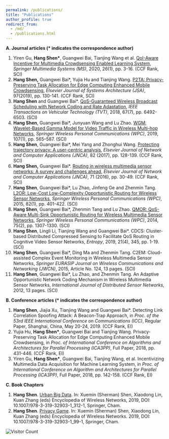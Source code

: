 ```yaml
---
permalink: /publications/
title: "Publications"
author_profile: true
redirect_from: 
  - /md/
  - /publications.html
---
```


**A. Journal articles (\* indicates the correspondence author)**

1. Yiren Gu, **Hang Shen\***, Guangwei Bai, Tianjing Wang et al. [QoI-Aware Incentive for Multimedia Crowdsensing Enabled Learning System](https://link.springer.com/article/10.1007/s00530-019-00616-w), *Springer Multimedia Systems (MS)*, 2020, 26(1), pp. 3-16. (CCF Rank, SCI)
2. **Hang Shen,** Guangwei Bai\*, Yujia Hu and Tianjing Wang. [P2TA: Privacy-Preserving Task Allocation for Edge Computing Enhanced Mobile Crowdsensing](https://www.sciencedirect.com/science/article/pii/S138376211830451X), *Elsevier Journal of Systems Architecture (JSA)*, 97(2019), pp. 130-141. (CCF Rank, SCI)
3. **Hang Shen** and Guangwei Bai\*. [QoS-Guaranteed Wireless Broadcast Scheduling with Network Coding and Rate Adaptation](http://ieeexplore.ieee.org/abstract/document/8291004/), *IEEE Transactions on Vehicular Technology (TVT)*, 2018, 67(7), pp. 6492-6503. (SCI)
4. **Hang Shen**, Guangwei Bai\*, Junyuan Wang and Lu Zhao. [WGM: Wavelet-Based Gamma Model for Video Traffic in Wireless Multi-hop Networks](https://link.springer.com/article/10.1007/s11277-019-06289-y), *Springer Wireless Personal Communications (WPC)*, 2019, 107(1), pp. 565–587. (SCI)
5. **Hang Shen**, Guangwei Bai\*, Mei Yang and Zhonghui Wang. [Protecting trajectory privacy: A user-centric analysis](https://www.sciencedirect.com/science/article/pii/S1084804517300413), *Elsevier Journal of Network and Computer Applications (JNCA)*, 82 (2017), pp. 128-139. (CCF Rank, SCI)
6. **Hang Shen,** Guangwei Bai\*. [Routing in wireless multimedia sensor networks: A survey and challenges ahead](https://www.sciencedirect.com/science/article/pii/S1084804516301102), *Elsevier Journal of Network and Computer Applications (JNCA)*, 71 (2016), pp. 30-49. (CCF Rank, SCI)
7. **Hang Shen**, Guangwei Bai\*, Lu Zhao, Jinfeng Ge and Zhenmin Tang. [L2OR: Low-Cost Low-Complexity Opportunistic Routing for Wireless Sensor Networks](https://link.springer.com/article/10.1007/s11277-014-2214-0), *Springer Wireless Personal Communications  (WPC)*, 2015, 82(1), pp. 401-422. (SCI)
8. **Hang Shen**, Guangwei Bai\*, Zhenmin Tang and Lu Zhao. [QMOR: QoS-Aware Multi-Sink Opportunistic Routing for Wireless Multimedia Sensor Networks](https://link.springer.com/article/10.1007/s11277-013-1425-0), *Springer Wireless Personal Communications (WPC)*, 2014, 75(2), pp. 1307-1330. (SCI)
9. **Hang Shen**, Lingli Li, Tianjing Wang and Guangwei Bai\*. CDCS: Cluster-based Distributed Compressed Sensing to Facilitate QoS Routing in Cognitive Video Sensor Networks, *Entropy*, 2019, 21(4), 345, pp. 1-19. (SCI)
10.  **Hang Shen**, Guangwei Bai\*, Ding Ma and Zhenmin Tang. C2EM: Cloud-assisted Complex Event Monitoring in Wireless Multimedia Sensor Networks, *Springer EURASIP Journal on Wireless Communications and Networking (JWCN)*, 2015, Article No. 124, 13 pages.  (SCI)
11. **Hang Shen**, Guangwei Bai\*, Lu Zhao, and Zhenmin Tang. An Adaptive Opportunistic Network Coding Mechanism in Wireless Multimedia Sensor Networks, *International Journal of Distributed Sensor Networks*, 2012, 13 pages. (SCI)

**B. Conference articles (\* indicates the correspondence author)**

1. **Hang Shen**, Jiajia Xu, Tianjing Wang and Guangwei Bai\*. Detecting Link Correlation Spoofing Attack: A Beacon-Trap Approach, in *Proc. of the 53rd IEEE International Conference on Communications (ICC)*,  Regular Paper, Shanghai, China, May 20-24, 2019.   (CCF Rank, EI)
2.  Yujia Hu, **Hang Shen\***, Guangwei Bai and Tianjing Wang. Privacy-Preserving Task Allocation for Edge Computing Enhanced Mobile Crowdsensing, in *Proc. of International Conference on Algorithms and Architectures for Parallel Processing (ICA3PP)*, Full Paper, 2018, pp. 431-446.  (CCF Rank, EI)
3. Yiren Gu, **Hang Shen\***, Guangwei Bai, Tianjing Wang, et al. Incentivizing Multimedia Data Acquisition for Machine Learning System, in *Proc. of International Conference on Algorithm and Architectures for Parallel Processing (ICA3PP)*, Full Paper, 2018, pp. 142-158.  (CCF Rank, EI)

**C. Book Chapters**

1. **Hang Shen**.  [Urban Big Data](https://www.google.com/url?q=https%3A%2F%2Flink.springer.com%2Freferenceworkentry%2F10.1007%2F978-3-319-32903-1_99-1&sa=D&sntz=1&usg=AFQjCNHiVUs35l18lY-et-uwsSb26ZAzLg). In: Xuemin (Sherman) Shen, Xiaodong Lin, Kuan Zhang (eds) Encyclopedia of Wireless Networks, 2019, DOI: 10.1007/978-3-319-32903-1_312-1, Springer, Cham.
2. **Hang Shen**. [Privacy Game](https://www.google.com/url?q=https%3A%2F%2Flink.springer.com%2Freferenceworkentry%2F10.1007%2F978-3-319-32903-1_312-1&sa=D&sntz=1&usg=AFQjCNFZg-EMufyNHOSSNMPi75MyNjUzUw). In: Xuemin (Sherman) Shen, Xiaodong Lin, Kuan Zhang (eds) Encyclopedia of Wireless Networks. 2019, DOI: 10.1007/978-3-319-32903-1_99-1, Springer, Cham.

![Visitor Count](https://profile-counter.glitch.me//count.svg)